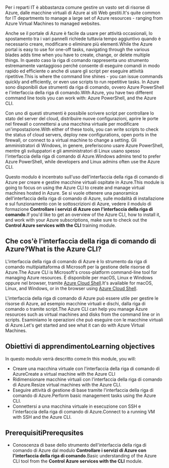 <span data-ttu-id="871ee-101">Per i reparti IT è abbastanza comune gestire un vasto set di risorse di Azure, dalle macchine virtuali di Azure ai siti Web gestiti.</span><span class="sxs-lookup"><span data-stu-id="871ee-101">It's quite common for IT departments to manage a large set of Azure resources - ranging from Azure Virtual Machines to managed websites.</span></span>

<span data-ttu-id="871ee-102">Anche se il portale di Azure è facile da usare per attività occasionali, lo spostamento tra i vari pannelli richiede tuttavia tempo aggiuntivo quando è necessario creare, modificare o eliminare più elementi.</span><span class="sxs-lookup"><span data-stu-id="871ee-102">While the Azure portal is easy to use for one-off tasks, navigating through the various blades adds time when you have to create, change, or delete multiple things.</span></span> <span data-ttu-id="871ee-103">In questo caso la riga di comando rappresenta uno strumento estremamente vantaggioso perché consente di eseguire comandi in modo rapido ed efficiente o anche di usare gli script per eseguire attività ripetitive.</span><span class="sxs-lookup"><span data-stu-id="871ee-103">This is where the command line shines - you can issue commands quickly and efficiently, or even use scripts to run repetitive tasks.</span></span> <span data-ttu-id="871ee-104">In Azure sono disponibili due strumenti da riga di comando, ovvero Azure PowerShell e l'interfaccia della riga di comando.</span><span class="sxs-lookup"><span data-stu-id="871ee-104">With Azure, you have two different command line tools you can work with: Azure PowerShell, and the Azure CLI.</span></span>

<span data-ttu-id="871ee-105">Con uno di questi strumenti è possibile scrivere script per controllare lo stato del server del cloud, distribuire nuove configurazioni, aprire le porte nel firewall o connettersi a una macchina virtuale per modificare un'impostazione.</span><span class="sxs-lookup"><span data-stu-id="871ee-105">With either of these tools, you can write scripts to check the status of cloud servers, deploy new configurations, open ports in the firewall, or connect to a virtual machine to change a setting.</span></span> <span data-ttu-id="871ee-106">Gli amministratori di Windows, in genere, preferiscono usare Azure PowerShell, mentre gli sviluppatori e gli amministratori di Linux usano spesso l'interfaccia della riga di comando di Azure.</span><span class="sxs-lookup"><span data-stu-id="871ee-106">Windows admins tend to prefer Azure PowerShell, while developers and Linux admins often use the Azure CLI.</span></span>

<span data-ttu-id="871ee-107">Questo modulo è incentrato sull'uso dell'interfaccia della riga di comando di Azure per creare e gestire macchine virtuali ospitate in Azure.</span><span class="sxs-lookup"><span data-stu-id="871ee-107">This module is going to focus on using the Azure CLI to create and manage virtual machines hosted in Azure.</span></span> <span data-ttu-id="871ee-108">Se si vuole ottenere una panoramica dell'interfaccia della riga di comando di Azure, sulle modalità di installazione e sul funzionamento con le sottoscrizioni di Azure, vedere il modulo di formazione **Controllare i servizi di Azure con l'interfaccia della riga di comando**.</span><span class="sxs-lookup"><span data-stu-id="871ee-108">If you'd like to get an overview of the Azure CLI, how to install it, and work with your Azure subscriptions, make sure to check out the **Control Azure services with the CLI** training module.</span></span>

## <a name="what-is-the-azure-cli"></a><span data-ttu-id="871ee-109">Che cos'è l'interfaccia della riga di comando di Azure?</span><span class="sxs-lookup"><span data-stu-id="871ee-109">What is the Azure CLI?</span></span>

<span data-ttu-id="871ee-110">L'interfaccia della riga di comando di Azure è lo strumento da riga di comando multipiattaforma di Microsoft per la gestione delle risorse di Azure.</span><span class="sxs-lookup"><span data-stu-id="871ee-110">The Azure CLI is Microsoft's cross-platform command-line tool for managing Azure resources.</span></span> <span data-ttu-id="871ee-111">È disponibile per macOS, Linux e Windows oppure nel browser, tramite [Azure Cloud Shell](https://docs.microsoft.com/azure/cloud-shell/overview).</span><span class="sxs-lookup"><span data-stu-id="871ee-111">It's available for macOS, Linux, and Windows, or in the browser using [Azure Cloud Shell](https://docs.microsoft.com/azure/cloud-shell/overview).</span></span>

<span data-ttu-id="871ee-112">L'interfaccia della riga di comando di Azure può essere utile per gestire le risorse di Azure, ad esempio macchine virtuali e dischi, dalla riga di comando o tramite script.</span><span class="sxs-lookup"><span data-stu-id="871ee-112">The Azure CLI can help you manage Azure resources such as virtual machines and disks from the command line or in scripts.</span></span> <span data-ttu-id="871ee-113">Esaminiamo le operazioni che può eseguire con le macchine virtuali di Azure.</span><span class="sxs-lookup"><span data-stu-id="871ee-113">Let's get started and see what it can do with Azure Virtual Machines.</span></span>

## <a name="learning-objectives"></a><span data-ttu-id="871ee-114">Obiettivi di apprendimento</span><span class="sxs-lookup"><span data-stu-id="871ee-114">Learning objectives</span></span>

<span data-ttu-id="871ee-115">In questo modulo verrà descritto come:</span><span class="sxs-lookup"><span data-stu-id="871ee-115">In this module, you will:</span></span>

- <span data-ttu-id="871ee-116">Creare una macchina virtuale con l'interfaccia della riga di comando di Azure</span><span class="sxs-lookup"><span data-stu-id="871ee-116">Create a virtual machine with the Azure CLI</span></span>
- <span data-ttu-id="871ee-117">Ridimensionare macchine virtuali con l'interfaccia della riga di comando di Azure.</span><span class="sxs-lookup"><span data-stu-id="871ee-117">Resize virtual machines with the Azure CLI.</span></span>
- <span data-ttu-id="871ee-118">Eseguire attività di gestione di base tramite l'interfaccia della riga di comando di Azure.</span><span class="sxs-lookup"><span data-stu-id="871ee-118">Perform basic management tasks using the Azure CLI.</span></span>
- <span data-ttu-id="871ee-119">Connettersi a una macchina virtuale in esecuzione con SSH e l'interfaccia della riga di comando di Azure.</span><span class="sxs-lookup"><span data-stu-id="871ee-119">Connect to a running VM with SSH and the Azure CLI.</span></span>

## <a name="prerequsites"></a><span data-ttu-id="871ee-120">Prerequisiti</span><span class="sxs-lookup"><span data-stu-id="871ee-120">Prerequsites</span></span>

- <span data-ttu-id="871ee-121">Conoscenza di base dello strumento dell'interfaccia della riga di comando di Azure dal modulo **Controllare i servizi di Azure con l'interfaccia della riga di comando**.</span><span class="sxs-lookup"><span data-stu-id="871ee-121">Basic understanding of the Azure CLI tool from the **Control Azure services with the CLI** module.</span></span>